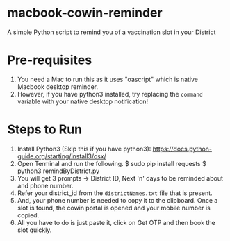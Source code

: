 # macbook-cowin-reminder
A simple Python script to remind you of a vaccination slot in your District

# Pre-requisites
1. You need a Mac to run this as it uses "oascript" which is native Macbook desktop reminder.
2. However, if you have python3 installed, try replacing the ```command``` variable with your native desktop notification!

# Steps to Run
1. Install Python3 (Skip this if you have python3): <https://docs.python-guide.org/starting/install3/osx/>
2. Open Terminal and run the following.
   $ sudo pip install requests
   $ python3 remindByDistrict.py
3. You will get 3 prompts -> District ID, Next 'n' days to be reminded about and phone number.
4. Refer your district_id from the ```districtNames.txt``` file that is present.
5. And, your phone number is needed to copy it to the clipboard. Once a slot is found, the cowin portal is opened and your mobile number is copied.
6. All you have to do is just paste it, click on Get OTP and then book the slot quickly.
